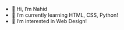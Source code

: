 - 👋 Hi, I’m Nahid
- 🌱 I’m currently learning HTML, CSS, Python!
- 🤖 I’m interested in Web Design!
<!---
Nahidworld/Nahidworld is a ✨ special ✨ repository because its `README.md` (this file) appears on your GitHub profile.
You can click the Preview link to take a look at your changes.
--->
